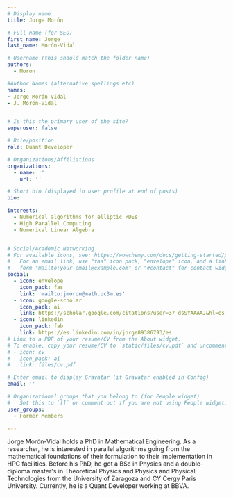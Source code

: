 ```yaml
---
# Display name
title: Jorge Morón

# Full name (for SEO)
first_name: Jorge
last_name: Morón-Vidal

# Username (this should match the folder name)
authors:
  - Moron

#Author Names (alternative spellings etc)
names:
- Jorge Morón-Vidal
- J. Morón-Vidal


# Is this the primary user of the site?
superuser: false

# Role/position
role: Quant Developer

# Organizations/Affiliations
organizations:
  - name: ''
    url: ''

# Short bio (displayed in user profile at end of posts)
bio: 

interests:
  - Numerical algorithms for elliptic PDEs
  - High Parallel Computing
  - Numerical Linear Algebra


# Social/Academic Networking
# For available icons, see: https://wowchemy.com/docs/getting-started/page-builder/#icons
#   For an email link, use "fas" icon pack, "envelope" icon, and a link in the
#   form "mailto:your-email@example.com" or "#contact" for contact widget.
social:
  - icon: envelope
    icon_pack: fas
    link: 'mailto:jmoron@math.uc3m.es'
  - icon: google-scholar
    icon_pack: ai
    link: https://scholar.google.com/citations?user=37_dsSYAAAAJ&hl=es
  - icon: linkedin
    icon_pack: fab
    link: https://es.linkedin.com/in/jorge89386793/es
# Link to a PDF of your resume/CV from the About widget.
# To enable, copy your resume/CV to `static/files/cv.pdf` and uncomment the lines below.
# - icon: cv
#   icon_pack: ai
#   link: files/cv.pdf

# Enter email to display Gravatar (if Gravatar enabled in Config)
email: ''

# Organizational groups that you belong to (for People widget)
#   Set this to `[]` or comment out if you are not using People widget.
user_groups:
  - Former Members

---
```

 
 Jorge Morón-Vidal holds a PhD in Mathematical Engineering. As a researcher, he is interested in parallel algorithms going from the mathematical foundations of their formulation to their implementation in HPC facilities. Before his PhD, he got a BSc in Physics and a double-diploma master's in Theoretical Physics and Physics and Physical Technologies from the University of Zaragoza and CY Cergy Paris University. Currently, he is a Quant Developer working at BBVA. 